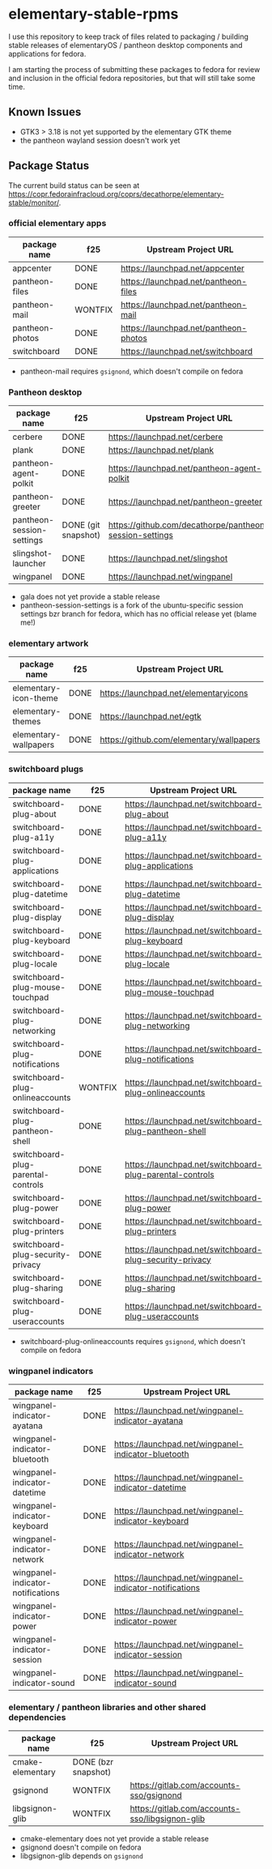# elementary-stable-rpms
I use this repository to keep track of files related to packaging / building stable
releases of elementaryOS / pantheon desktop components and applications for fedora.

I am starting the process of submitting these packages to fedora for review and inclusion
in the official fedora repositories, but that will still take some time.


## Known Issues

- GTK3 > 3.18 is not yet supported by the elementary GTK theme
- the pantheon wayland session doesn't work yet


## Package Status

The current build status can be seen at <https://copr.fedorainfracloud.org/coprs/decathorpe/elementary-stable/monitor/>.


### official elementary apps

| package name                          | f25                   | Upstream Project URL                                          |
| ------------------------------------- | --------------------- | ------------------------------------------------------------- |
| appcenter                             | DONE                  | <https://launchpad.net/appcenter>                             |
| pantheon-files                        | DONE                  | <https://launchpad.net/pantheon-files>                        |
| pantheon-mail                         | WONTFIX               | <https://launchpad.net/pantheon-mail>                         |
| pantheon-photos                       | DONE                  | <https://launchpad.net/pantheon-photos>                       |
| switchboard                           | DONE                  | <https://launchpad.net/switchboard>                           |

- pantheon-mail requires `gsignond`, which doesn't compile on fedora


### Pantheon desktop

| package name                          | f25                   | Upstream Project URL                                          |
| ------------------------------------- | --------------------- | ------------------------------------------------------------- |
| cerbere                               | DONE                  | <https://launchpad.net/cerbere>                               |
| plank                                 | DONE                  | <https://launchpad.net/plank>                                 |
| pantheon-agent-polkit                 | DONE                  | <https://launchpad.net/pantheon-agent-polkit>                 |
| pantheon-greeter                      | DONE                  | <https://launchpad.net/pantheon-greeter>                      |
| pantheon-session-settings             | DONE (git snapshot)   | <https://github.com/decathorpe/pantheon-session-settings>     |
| slingshot-launcher                    | DONE                  | <https://launchpad.net/slingshot>                             |
| wingpanel                             | DONE                  | <https://launchpad.net/wingpanel>                             |

- gala does not yet provide a stable release
- pantheon-session-settings is a fork of the ubuntu-specific session settings bzr branch for fedora, which has no official release yet (blame me!)


### elementary artwork

| package name                          | f25                   | Upstream Project URL                                          |
| ------------------------------------- | --------------------- | ------------------------------------------------------------- |
| elementary-icon-theme                 | DONE                  | <https://launchpad.net/elementaryicons>                       |
| elementary-themes                     | DONE                  | <https://launchpad.net/egtk>                                  |
| elementary-wallpapers                 | DONE                  | <https://github.com/elementary/wallpapers>                    |


### switchboard plugs

| package name                          | f25                   | Upstream Project URL                                          |
| ------------------------------------- | --------------------- | ------------------------------------------------------------- |
| switchboard-plug-about                | DONE                  | <https://launchpad.net/switchboard-plug-about>                |
| switchboard-plug-a11y                 | DONE                  | <https://launchpad.net/switchboard-plug-a11y>                 |
| switchboard-plug-applications         | DONE                  | <https://launchpad.net/switchboard-plug-applications>         |
| switchboard-plug-datetime             | DONE                  | <https://launchpad.net/switchboard-plug-datetime>             |
| switchboard-plug-display              | DONE                  | <https://launchpad.net/switchboard-plug-display>              |
| switchboard-plug-keyboard             | DONE                  | <https://launchpad.net/switchboard-plug-keyboard>             |
| switchboard-plug-locale               | DONE                  | <https://launchpad.net/switchboard-plug-locale>               |
| switchboard-plug-mouse-touchpad       | DONE                  | <https://launchpad.net/switchboard-plug-mouse-touchpad>       |
| switchboard-plug-networking           | DONE                  | <https://launchpad.net/switchboard-plug-networking>           |
| switchboard-plug-notifications        | DONE                  | <https://launchpad.net/switchboard-plug-notifications>        |
| switchboard-plug-onlineaccounts       | WONTFIX               | <https://launchpad.net/switchboard-plug-onlineaccounts>       |
| switchboard-plug-pantheon-shell       | DONE                  | <https://launchpad.net/switchboard-plug-pantheon-shell>       |
| switchboard-plug-parental-controls    | DONE                  | <https://launchpad.net/switchboard-plug-parental-controls>    |
| switchboard-plug-power                | DONE                  | <https://launchpad.net/switchboard-plug-power>                |
| switchboard-plug-printers             | DONE                  | <https://launchpad.net/switchboard-plug-printers>             |
| switchboard-plug-security-privacy     | DONE                  | <https://launchpad.net/switchboard-plug-security-privacy>     |
| switchboard-plug-sharing              | DONE                  | <https://launchpad.net/switchboard-plug-sharing>              |
| switchboard-plug-useraccounts         | DONE                  | <https://launchpad.net/switchboard-plug-useraccounts>         |

- switchboard-plug-onlineaccounts requires `gsignond`, which doesn't compile on fedora


### wingpanel indicators

| package name                          | f25                   | Upstream Project URL                                          |
| ------------------------------------- | --------------------- | ------------------------------------------------------------- |
| wingpanel-indicator-ayatana           | DONE                  | <https://launchpad.net/wingpanel-indicator-ayatana>           |
| wingpanel-indicator-bluetooth         | DONE                  | <https://launchpad.net/wingpanel-indicator-bluetooth>         |
| wingpanel-indicator-datetime          | DONE                  | <https://launchpad.net/wingpanel-indicator-datetime>          |
| wingpanel-indicator-keyboard          | DONE                  | <https://launchpad.net/wingpanel-indicator-keyboard>          |
| wingpanel-indicator-network           | DONE                  | <https://launchpad.net/wingpanel-indicator-network>           |
| wingpanel-indicator-notifications     | DONE                  | <https://launchpad.net/wingpanel-indicator-notifications>     |
| wingpanel-indicator-power             | DONE                  | <https://launchpad.net/wingpanel-indicator-power>             |
| wingpanel-indicator-session           | DONE                  | <https://launchpad.net/wingpanel-indicator-session>           |
| wingpanel-indicator-sound             | DONE                  | <https://launchpad.net/wingpanel-indicator-sound>             |


### elementary / pantheon libraries and other shared dependencies

| package name                          | f25                   | Upstream Project URL                                          |
| ------------------------------------- | --------------------- | ------------------------------------------------------------- |
| cmake-elementary                      | DONE (bzr snapshot)   |                                                               |
| gsignond                              | WONTFIX               | <https://gitlab.com/accounts-sso/gsignond>                    |
| libgsignon-glib                       | WONTFIX               | <https://gitlab.com/accounts-sso/libgsignon-glib>             |

- cmake-elementary does not yet provide a stable release
- gsignond doesn't compile on fedora
- libgsignon-glib depends on `gsignond`

